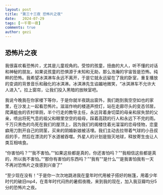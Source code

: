 ```yaml
---
layout: post
title: "第三十三夜 恐怖片之夜"
date:   2024-07-29
tags: [一千零一夜]
comments: true
author: gezi
---
```


<!-- more -->

## 恐怖片之夜

我很喜欢看恐怖片，尤其是儿童视角的。受惊的孩童，扭曲的大人，听不懂的对话和神秘的朋友。如果说孩童的恐惧源于未知和无助，那么浩瀚的宇宙皆是恐怖。纯粹的恐怖。我希望冰淇淋车永远不离开，于是它就永远留在了我的卧室，重复播放的变调的背景音乐和融化的冰淇淋。冰淇淋先生谄媚地微笑，“冰淇淋车不允许大人进入”。拉上窗帘，让我们投入黑暗的放映室吧。

我说今晚我在你家楼下等你，于是你就半夜跳出窗外，我们跑到我空空如也的家里，在沙发上一起看恐怖片。滋滋作响的楼道声控灯，站在走廊尽头的变态邻居，爬满蛆虫的农村旱厕，半个行走的教导主任，永远背着身切菜的母亲和尿失禁的父亲，喷出将死气息的祖父和眼里空空的祖母，踩着高跷的行人和永远下不完的雨。千万只黑色的鸟死在我们的屋顶上，因为我们的阁楼住着光溜溜的恋母怪物，恋童癖用刀割开自己的阴茎，买来的阴婚新娘被活埋。我们主动去拉带着气球的小丑叔叔的手，然后在漂流的下水道被吞噬。外星人的计划是毁灭地球，释放寄生虫让人类互相啃食。

“你害怕吗？”“我不害怕。”“如果这些都是真的，你还害怕吗？”“我相信这些都是真的，所以我不害怕。”“那你有害怕的东西吗？”“我有”“是什么”“是我害怕我有一天不再对恐怖片之夜感到兴奋了”

“至少现在没有！”于是你一次次地跳进我在童年时代用被子搭好的帐篷，用着少年时代的破旧mp4，在青年时代闷热的暑假夜晚，来到我的现在，加入我豆瓣均分5分的恐怖片之夜。
